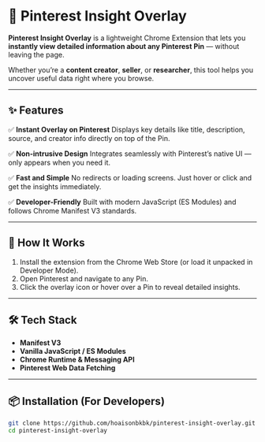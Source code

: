 # 🧩 Pinterest Insight Overlay

**Pinterest Insight Overlay** is a lightweight Chrome Extension that lets you **instantly view detailed information about any Pinterest Pin** — without leaving the page.

Whether you’re a **content creator**, **seller**, or **researcher**, this tool helps you uncover useful data right where you browse.

---

## ✨ Features

✅ **Instant Overlay on Pinterest**
Displays key details like title, description, source, and creator info directly on top of the Pin.

✅ **Non-intrusive Design**
Integrates seamlessly with Pinterest’s native UI — only appears when you need it.

✅ **Fast and Simple**
No redirects or loading screens. Just hover or click and get the insights immediately.

✅ **Developer-Friendly**
Built with modern JavaScript (ES Modules) and follows Chrome Manifest V3 standards.

---

## 🧭 How It Works

1. Install the extension from the Chrome Web Store (or load it unpacked in Developer Mode).  
2. Open Pinterest and navigate to any Pin.  
3. Click the overlay icon or hover over a Pin to reveal detailed insights.  

---

## 🛠️ Tech Stack

- **Manifest V3**  
- **Vanilla JavaScript / ES Modules**  
- **Chrome Runtime & Messaging API**  
- **Pinterest Web Data Fetching**

---

## 📦 Installation (For Developers)

```bash
git clone https://github.com/hoaisonbkbk/pinterest-insight-overlay.git
cd pinterest-insight-overlay
